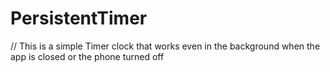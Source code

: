 # PersistentTimer
// This is a simple Timer clock that works even in the background when the app is closed or the phone turned off
